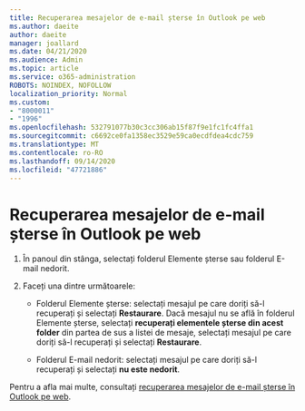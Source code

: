 ```yaml
---
title: Recuperarea mesajelor de e-mail șterse în Outlook pe web
ms.author: daeite
author: daeite
manager: joallard
ms.date: 04/21/2020
ms.audience: Admin
ms.topic: article
ms.service: o365-administration
ROBOTS: NOINDEX, NOFOLLOW
localization_priority: Normal
ms.custom:
- "8000011"
- "1996"
ms.openlocfilehash: 532791077b30c3cc306ab15f87f9e1fc1fc4ffa1
ms.sourcegitcommit: c6692ce0fa1358ec3529e59ca0ecdfdea4cdc759
ms.translationtype: MT
ms.contentlocale: ro-RO
ms.lasthandoff: 09/14/2020
ms.locfileid: "47721886"
---
```

# <a name="recover-deleted-email-in-outlook-on-the-web"></a>Recuperarea mesajelor de e-mail șterse în Outlook pe web

1. În panoul din stânga, selectați folderul Elemente șterse sau folderul E-mail nedorit.

2. Faceți una dintre următoarele:

    - Folderul Elemente șterse: selectați mesajul pe care doriți să-l recuperați și selectați **Restaurare**. Dacă mesajul nu se află în folderul Elemente șterse, selectați **recuperați elementele șterse din acest folder** din partea de sus a listei de mesaje, selectați mesajul pe care doriți să-l recuperați și selectați **Restaurare**.

    - Folderul E-mail nedorit: selectați mesajul pe care doriți să-l recuperați și selectați **nu este nedorit**.

Pentru a afla mai multe, consultați [recuperarea mesajelor de e-mail șterse în Outlook pe web](https://support.office.com/article/a8ca78ac-4721-4066-95dd-571842e9fb11).